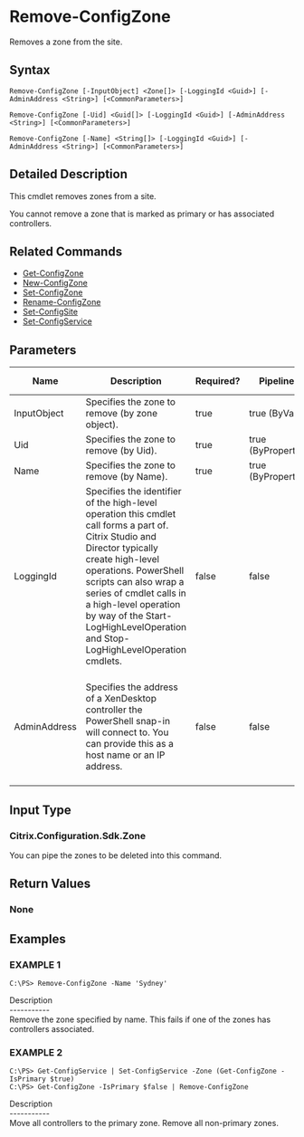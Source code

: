 ﻿# Remove-ConfigZone

   Removes a zone from the site.

## Syntax
```
Remove-ConfigZone [-InputObject] <Zone[]> [-LoggingId <Guid>] [-AdminAddress <String>] [<CommonParameters>]

Remove-ConfigZone [-Uid] <Guid[]> [-LoggingId <Guid>] [-AdminAddress <String>] [<CommonParameters>]

Remove-ConfigZone [-Name] <String[]> [-LoggingId <Guid>] [-AdminAddress <String>] [<CommonParameters>]
```

## Detailed Description
   This cmdlet removes zones from a site.

You cannot remove a zone that is marked as primary or has associated controllers.

## Related Commands
  * [Get-ConfigZone](Get-ConfigZone.html)
  * [New-ConfigZone](New-ConfigZone.html)
  * [Set-ConfigZone](Set-ConfigZone.html)
  * [Rename-ConfigZone](Rename-ConfigZone.html)
  * [Set-ConfigSite](Set-ConfigSite.html)
  * [Set-ConfigService](Set-ConfigService.html)
## Parameters

| Name   | Description | Required? | Pipeline Input | Default Value |
| --- | --- | --- | --- | --- |
| InputObject | Specifies the zone to remove (by zone object). | true | true (ByValue) |  |
| Uid | Specifies the zone to remove (by Uid). | true | true (ByPropertyName) |  |
| Name | Specifies the zone to remove (by Name). | true | true (ByPropertyName) |  |
| LoggingId | Specifies the identifier of the high-level operation this cmdlet call forms a part of. Citrix Studio and Director typically create high-level operations. PowerShell scripts can also wrap a series of cmdlet calls in a high-level operation by way of the Start-LogHighLevelOperation and Stop-LogHighLevelOperation cmdlets. | false | false |  |
| AdminAddress | Specifies the address of a XenDesktop controller the PowerShell snap-in will connect to. You can provide this as a host name or an IP address. | false | false | Localhost. Once a value is provided by any cmdlet, this value becomes the default. |

## Input Type
### Citrix.Configuration.Sdk.Zone
   You can pipe the zones to be deleted into this command.
## Return Values
### None
   
## Examples

### EXAMPLE 1
```
C:\PS> Remove-ConfigZone -Name 'Sydney'
```
   Description<br>-----------<br>Remove the zone specified by name. This fails if one of the zones has controllers associated.
### EXAMPLE 2
```
C:\PS> Get-ConfigService | Set-ConfigService -Zone (Get-ConfigZone -IsPrimary $true)
C:\PS> Get-ConfigZone -IsPrimary $false | Remove-ConfigZone
```
   Description<br>-----------<br>Move all controllers to the primary zone. Remove all non-primary zones.
